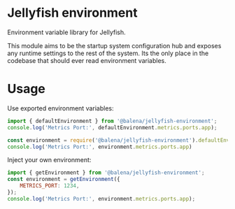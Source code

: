 # Jellyfish environment

Environment variable library for Jellyfish.

This module aims to be the startup system configuration hub and exposes any
runtime settings to the rest of the system. Its the only place in the
codebase that should ever read environment variables.

# Usage

Use exported environment variables:
```js
import { defaultEnvironment } from '@balena/jellyfish-environment';
console.log('Metrics Port:', defaultEnvironment.metrics.ports.app);
```

```js
const environment = require('@balena/jellyfish-environment').defaultEnvironment
console.log('Metrics Port:', environment.metrics.ports.app)
```

Inject your own environment:
```js
import { getEnvironment } from '@balena/jellyfish-environment';
const environment = getEnvironment({
    METRICS_PORT: 1234,
});
console.log('Metrics Port:', environment.metrics.ports.app);
```
